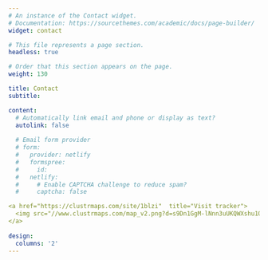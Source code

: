 ```yaml
---
# An instance of the Contact widget.
# Documentation: https://sourcethemes.com/academic/docs/page-builder/
widget: contact

# This file represents a page section.
headless: true

# Order that this section appears on the page.
weight: 130

title: Contact
subtitle:

content:
  # Automatically link email and phone or display as text?
  autolink: false
  
  # Email form provider
  # form:
  #   provider: netlify
  #   formspree:
  #     id:
  #   netlify:
  #     # Enable CAPTCHA challenge to reduce spam?
  #     captcha: false

<a href="https://clustrmaps.com/site/1blzi"  title="Visit tracker">
  <img src="//www.clustrmaps.com/map_v2.png?d=s9Dn1GgM-lNnn3uUKQWXshu1O5xcGbPLowML0GjLZlE&cl=ffffff" />
</a>
  
design:
  columns: '2'
---
```

